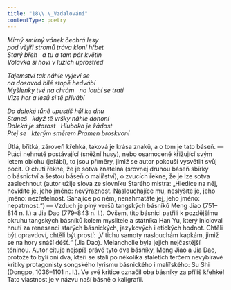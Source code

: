 ```yaml
---
title: "18\\.\_Vzdalování"
contentType: poetry
---
```


<section>

_Mírný smírný vánek čechrá lesy  
pod vějíři stromů tráva kloní hřbet  
Starý břeh   a tu a tam pár květin  
Volavka si hoví v luzích uprostřed_

</section>

<section>

_Tajemství tak náhle vyjeví se  
na dosavad bílé stopě hedvábí  
Myšlenky tvé na chrám   na loubí se tratí  
Vize hor a lesů si tě přivábí_

</section>

<section>

_Do daleké tůně upustíš hůl ke dnu  
Staneš   když tě vršky náhle dohoní  
Daleká je starost   Hluboko je žádost  
Ptej se   kterým směrem Pramen broskvoní_

</section>


<section>

Útlá, břitká, zároveň křehká, taková je krása znaků, a o tom je tato báseň. — Ptáci nehnutě postávající (sněžní husy), nebo osamoceně křižující svým letem oblohu (jeřábi), to jsou příměry, jimiž se autor pokouší vysvětlit svůj pocit. O chuti řekne, že je sotva znatelná (srovnej druhou báseň sbírky o básnictví a šestou báseň o malířství), o zvucích řekne, že je lze sotva zaslechnout (autor užije slova ze slovníku Starého mistra: „Hledíce na něj, nevidíte je, jeho jméno: nevýraznost. Naslouchajíce mu, neslyšíte je, jeho jméno: nezřetelnost. Sahajíce po něm, nenahmatáte jej, jeho jméno: nepatrnost.“) — Vzduch je plný veršů tangských básníků Meng Jiao (751–814 n. l.) a Jia Dao (779–843 n. l.). Ovšem, tito básníci patřili k pozdějšímu okruhu tangských básníků kolem myslitele a státníka Han Yu, který inicioval hnutí za renesanci starých básnických, jazykových i etických hodnot. Chtěli být opravdoví, chtěli být prostí: „V tichu samoty naslouchám kapkám, jimiž se na hory snáší déšť.“ (Jia Dao). Melancholie byla jejich nejčastější tóninou. Autor cituje nejspíš právě tyto dva básníky, Meng Jiao a Jia Dao, protože to byli oni dva, kteří se stali po několika staletích terčem nevybíravé kritiky protagonisty songského lyrismu básnického i malířského: Su Shi (Dongpo, 1036–1101 n. l.). Ve své kritice označil oba básníky za příliš křehké! Tato vlastnost je v názvu naší básně o kaligrafii.

</section>
